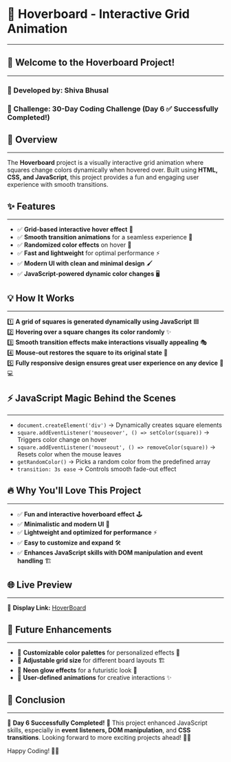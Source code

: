 # 🎨 Hoverboard - Interactive Grid Animation

---

## 🚀 Welcome to the Hoverboard Project!
---
### 🌟 Developed by: Shiva Bhusal
### 🎯 Challenge: 30-Day Coding Challenge (Day 6 ✅ Successfully Completed!)

## 🌟 Overview
---
The **Hoverboard** project is a visually interactive grid animation where squares change colors dynamically when hovered over. Built using **HTML, CSS, and JavaScript**, this project provides a fun and engaging user experience with smooth transitions.

## ✨ Features
---
- ✅ **Grid-based interactive hover effect** 🎨  
- ✅ **Smooth transition animations** for a seamless experience 🔄  
- ✅ **Randomized color effects** on hover 🌈  
- ✅ **Fast and lightweight** for optimal performance ⚡  
- ✅ **Modern UI with clean and minimal design** 🖌  
- ✅ **JavaScript-powered dynamic color changes** 🖥  


## 💡 How It Works
---
1️⃣ **A grid of squares is generated dynamically using JavaScript** 🟦  
2️⃣ **Hovering over a square changes its color randomly** ✨  
3️⃣ **Smooth transition effects make interactions visually appealing** 🎭  
4️⃣ **Mouse-out restores the square to its original state** 🔄  
5️⃣ **Fully responsive design ensures great user experience on any device** 📱💻  


## ⚡ JavaScript Magic Behind the Scenes
---
- `document.createElement('div')` → Dynamically creates square elements  
- `square.addEventListener('mouseover', () => setColor(square))` → Triggers color change on hover  
- `square.addEventListener('mouseout', () => removeColor(square))` → Resets color when the mouse leaves  
- `getRandomColor()` → Picks a random color from the predefined array  
- `transition: 3s ease` → Controls smooth fade-out effect  


## 🔥 Why You'll Love This Project
---
- ✅ **Fun and interactive hoverboard effect** 🕹  
- ✅ **Minimalistic and modern UI** 🎨  
- ✅ **Lightweight and optimized for performance** ⚡  
- ✅ **Easy to customize and expand** 🛠  
- ✅ **Enhances JavaScript skills with DOM manipulation and event handling** 🏗  


## 🌐 Live Preview
---
🔗 **Display Link:** [HoverBoard](https://hoverboard-taupe.vercel.app/)


## 🔮 Future Enhancements
---
- 🚀 **Customizable color palettes** for personalized effects 🎨  
- 🚀 **Adjustable grid size** for different board layouts 🏗  
- 🚀 **Neon glow effects** for a futuristic look 🌟  
- 🚀 **User-defined animations** for creative interactions ✨  


## 🎉 Conclusion
---
🌟 **Day 6 Successfully Completed!** 🌟 
This project enhanced JavaScript skills, especially in **event listeners, DOM manipulation**, and **CSS transitions**. Looking forward to more exciting projects ahead! 🚀💪  

Happy Coding! 🎯🔥
